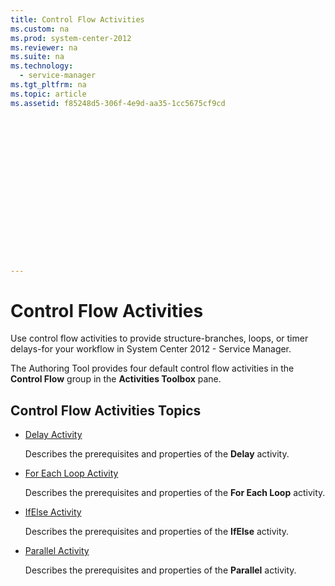 ```yaml
---
title: Control Flow Activities
ms.custom: na
ms.prod: system-center-2012
ms.reviewer: na
ms.suite: na
ms.technology: 
  - service-manager
ms.tgt_pltfrm: na
ms.topic: article
ms.assetid: f85248d5-306f-4e9d-aa35-1cc5675cf9cd
 

















---
```

# Control Flow Activities
Use control flow activities to provide structure-branches, loops, or timer delays-for your workflow in System Center 2012 - Service Manager.  
  
 The Authoring Tool provides four default control flow activities in the **Control Flow** group in the **Activities Toolbox** pane.  
  
## Control Flow Activities Topics  
  
-   [Delay Activity](../../../sm/manage/author/Delay-Activity.md)  
  
     Describes the prerequisites and properties of the **Delay** activity.  
  
-   [For Each Loop Activity](../../../sm/manage/author/For-Each-Loop-Activity.md)  
  
     Describes the prerequisites and properties of the **For Each Loop** activity.  
  
-   [IfElse Activity](../../../sm/manage/author/IfElse-Activity.md)  
  
     Describes the prerequisites and properties of the **IfElse** activity.  
  
-   [Parallel Activity](../../../sm/manage/author/Parallel-Activity.md)  
  
     Describes the prerequisites and properties of the **Parallel** activity.
